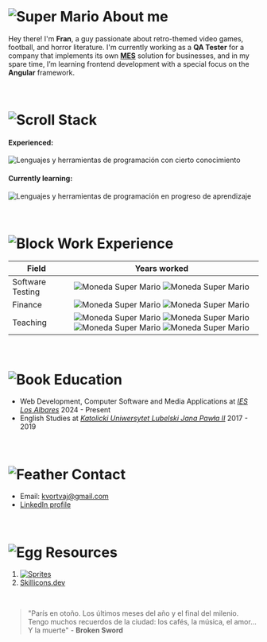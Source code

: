 <br>

# ![Super Mario](http://www.videogamesprites.net/SuperMarioBros1/Characters/Mario/Mario%20-%20Walk1.gif "Super Mario") About me  

Hey there! I'm **Fran**, a guy passionate about retro-themed video games, football, and horror literature. I'm currently working as a **QA Tester** for a company that implements its own [**MES**](https://en.wikipedia.org/wiki/Manufacturing_Execution_System) solution for businesses, and in my spare time, I’m learning frontend development with a special focus on the **Angular** framework.

<br>

# ![Scroll](http://www.videogamesprites.net/FinalFantasyTacticsAdvance/Objects/Dispatch%20Mission.gif "Pergamino") Stack

#### Experienced:

![Lenguajes y herramientas de programación con cierto conocimiento](https://skillicons.dev/icons?i=html,css,js,ts,angular)   

#### Currently learning:  

![Lenguajes y herramientas de programación en progreso de aprendizaje](https://skillicons.dev/icons?i=java,mysql,git)

<br>
  
# ![Block](http://www.videogamesprites.net/SuperMarioBros1/Items/Bricks.gif "Bloque") Work Experience

| Field | Years worked |
| ----- | :-------------: |
| Software Testing | ![Moneda Super Mario](http://www.videogamesprites.net/SuperMarioBros1/Items/Coin.gif) ![Moneda Super Mario](http://www.videogamesprites.net/SuperMarioBros1/Items/Coin.gif)|
| Finance | ![Moneda Super Mario](http://www.videogamesprites.net/SuperMarioBros1/Items/Coin.gif) ![Moneda Super Mario](http://www.videogamesprites.net/SuperMarioBros1/Items/Coin.gif) |
| Teaching | ![Moneda Super Mario](http://www.videogamesprites.net/SuperMarioBros1/Items/Coin.gif) ![Moneda Super Mario](http://www.videogamesprites.net/SuperMarioBros1/Items/Coin.gif) ![Moneda Super Mario](http://www.videogamesprites.net/SuperMarioBros1/Items/Coin.gif) ![Moneda Super Mario](http://www.videogamesprites.net/SuperMarioBros1/Items/Coin.gif) |

<br>

# ![Book](http://www.videogamesprites.net/FinalFantasyTacticsAdvance/Objects/Book%20-%20Open.gif "Libro abierto") Education

- Web Development, Computer Software and Media Applications at  *[IES Los Albares](https://www.ieslosalbares.es/)* 2024 - Present
- English Studies at *[Katolicki Uniwersytet Lubelski Jana Pawła II](https://www.kul.pl/)* 2017 - 2019

<br>

# ![Feather](http://www.videogamesprites.net/FinalFantasyTacticsAdvance/Objects/Feather%20Cursor.gif "Pluma") Contact

- Email: kvortvaj@gmail.com
- [LinkedIn profile](https://www.linkedin.com/in/fjbeltranpujante/)

<br>

# ![Egg](http://www.videogamesprites.net/SuperMarioBros1/Enemies/Overworld/Spiny%20Egg.gif "Huevo rodador") Resources

1. [![Sprites](http://www.videogamesprites.net/Buttons/PlainButton.gif)](http://www.videogamesprites.net/)
2. [Skillicons.dev](https://skillicons.dev/)

<br>

> "París en otoño. Los últimos meses del año y el final del milenio. Tengo muchos recuerdos de la ciudad: los cafés, la música, el amor... Y la muerte" - **Broken Sword**
